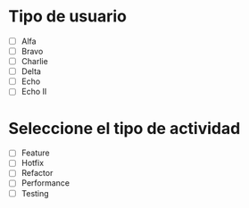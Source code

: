 # Tipo de usuario
- [ ] Alfa
- [ ] Bravo 
- [ ] Charlie
- [ ] Delta
- [ ] Echo
- [ ] Echo II

# Seleccione el tipo de actividad
- [ ] Feature
- [ ] Hotfix
- [ ] Refactor
- [ ] Performance
- [ ] Testing